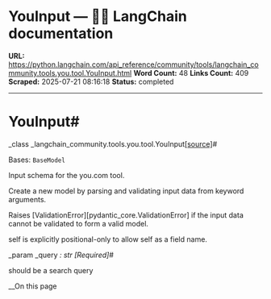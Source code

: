# YouInput — 🦜🔗 LangChain  documentation

**URL:** https://python.langchain.com/api_reference/community/tools/langchain_community.tools.you.tool.YouInput.html
**Word Count:** 48
**Links Count:** 409
**Scraped:** 2025-07-21 08:16:18
**Status:** completed

---

# YouInput\#

_class _langchain\_community.tools.you.tool.YouInput[\[source\]](https://python.langchain.com/api_reference/_modules/langchain_community/tools/you/tool.html#YouInput)\#     

Bases: `BaseModel`

Input schema for the you.com tool.

Create a new model by parsing and validating input data from keyword arguments.

Raises \[ValidationError\]\[pydantic\_core.ValidationError\] if the input data cannot be validated to form a valid model.

self is explicitly positional-only to allow self as a field name.

_param _query _: str_ _\[Required\]_\#     

should be a search query

__On this page
